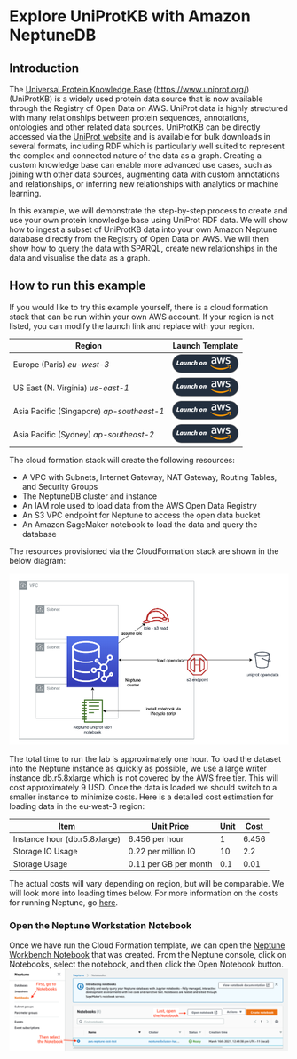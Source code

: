 
# Explore UniProtKB with Amazon NeptuneDB

## Introduction
The [Universal Protein Knowledge Base](https://www.uniprot.org/) (https://www.uniprot.org/) (UniProtKB) is a widely used protein data source that is now available through the Registry of Open Data on AWS. UniProt data is highly structured with many relationships between protein sequences, annotations, ontologies and other related data sources. UniProtKB can be directly accessed via the [UniProt website](https://www.uniprot.org/)  and is available for bulk downloads in several formats, including RDF which is particularly well suited to represent the complex and connected nature of the data as a graph. Creating a custom knowledge base can enable more advanced use cases, such as joining with other data sources, augmenting data with custom annotations and relationships, or inferring new relationships with analytics or machine learning.

In this example, we will demonstrate the step-by-step process to create and use your own protein knowledge base using UniProt RDF data. We will show how to ingest a subset of UniProtKB data into your own Amazon Neptune database directly from the Registry of Open Data on AWS. We will then show how to query the data with SPARQL, create new relationships in the data and visualise the data as a graph.


## How to run this example

If you would like to try this example yourself, there is a cloud formation stack that can be run within your own AWS account. If your region is not listed, you can modify the launch link and replace with your region.

| Region | Launch Template |
|-|-|
| Europe (Paris) *eu-west-3* |[![eu-west-3 Cloud Formation Template](./images/deploy-to-aws.png)](https://console.aws.amazon.com/cloudformation/home?region=eu-west-3#/stacks/new?stackName=VirtualProctor&templateURL=https://raw.githubusercontent.com/aws-samples/Explore-uniprotkb-with-amazon-neptunedb/UniProtKB.template)|
| US East (N. Virginia) *us-east-1* |[![us-east-1 Cloud Formation Template](./images/deploy-to-aws.png)](https://console.aws.amazon.com/cloudformation/home?region=us-east-1#/stacks/new?stackName=VirtualProctor&templateURL=https://raw.githubusercontent.com/aws-samples/Explore-uniprotkb-with-amazon-neptunedb/UniProtKB.template)|
| Asia Pacific (Singapore) *ap-southeast-1* |[![ap-southeast-1 Cloud Formation Template](./images/deploy-to-aws.png)](https://console.aws.amazon.com/cloudformation/home?region=ap-southeast-1#/stacks/new?stackName=VirtualProctor&templateURL=https://raw.githubusercontent.com/aws-samples/Explore-uniprotkb-with-amazon-neptunedb/UniProtKB.template)|
| Asia Pacific (Sydney) *ap-southeast-2* |[![ap-southeast-2 Cloud Formation Template](./images/deploy-to-aws.png)](https://console.aws.amazon.com/cloudformation/home?region=ap-southeast-2#/stacks/new?stackName=VirtualProctor&templateURL=https://raw.githubusercontent.com/aws-samples/Explore-uniprotkb-with-amazon-neptunedb/UniProtKB.template)|

The cloud formation stack will create the following resources:

- A VPC with Subnets, Internet Gateway, NAT Gateway, Routing Tables, and Security Groups 
- The NeptuneDB cluster and instance
- An IAM role used to load data from the AWS Open Data Registry
- An S3 VPC endpoint for Neptune to access the open data bucket
- An Amazon SageMaker notebook to load the data and query the database

The resources provisioned via the CloudFormation stack are shown in the below diagram:

![Architecture](./images/architecture.png)

The total time to run the lab is approximately one hour. To load the dataset into the Neptune instance as quickly as possible, we use a large writer instance db.r5.8xlarge which is not covered by the AWS free tier. This will cost approximately 9 USD. Once the data is loaded we should switch to a smaller instance to minimize costs. Here is a detailed cost estimation for loading data in the eu-west-3 region:

  | Item | Unit Price  | Unit | Cost |
  | ----------- | ----------- | ----------- | ----------- |
  | Instance hour (db.r5.8xlarge) | 6.456 per hour    | 1 | 6.456 |
  | Storage IO Usage | 0.22 per million IO     | 10  | 2.2 |
  | Storage Usage | 0.11 per GB per month    | 0.1 | 0.01 |

The actual costs will vary depending on region, but will be comparable. We will look more into loading times below. For more information on the costs for running Neptune, go [here](https://aws.amazon.com/neptune/pricing/).

### Open the Neptune Workstation Notebook 
Once we have run the Cloud Formation template, we can open the [Neptune Workbench Notebook](https://docs.aws.amazon.com/neptune/latest/userguide/graph-notebooks.html) that was created. From the Neptune console, click on Notebooks, select the notebook, and then click the Open Notebook button.
![Open notebook](./images/open_notebook.png)